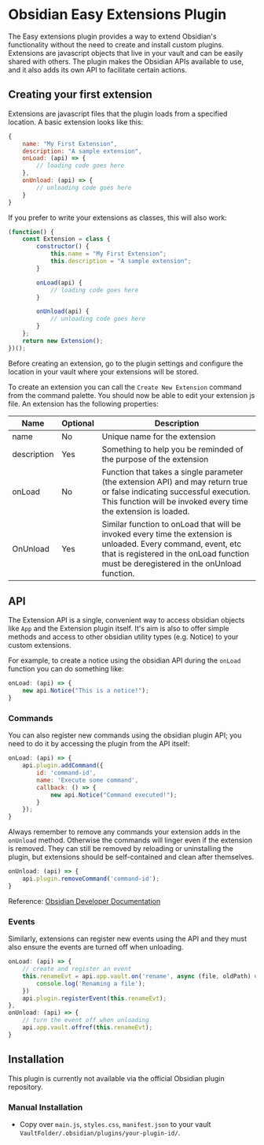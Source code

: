 # Obsidian Easy Extensions Plugin

The Easy extensions plugin provides a way to extend Obsidian's functionality without the need to create and install custom plugins. Extensions are javascript objects that live in your vault and can be easily shared with others. The plugin makes the Obsidian APIs available to use, and it also adds its own API to facilitate certain actions.

## Creating your first extension

Extensions are javascript files that the plugin loads from a specified location. A basic extension looks like this:

```js
{
    name: "My First Extension",
    description: "A sample extension",
    onLoad: (api) => {
        // loading code goes here
    },
    onUnload: (api) => {
        // unloading code goes here
    }
}
```

If you prefer to write your extensions as classes, this will also work:

```js
(function() {
    const Extension = class {
        constructor() {
            this.name = "My First Extension";
            this.description = "A sample extension";
        }

        onLoad(api) {
            // loading code goes here
        }

        onUnload(api) {
            // unloading code goes here
        }
    };
    return new Extension();
})();
```

Before creating an extension, go to the plugin settings and configure the location in your vault where your extensions will be stored.

To create an extension you can call the `Create New Extension` command from the command palette. You should now be able to edit your extension js file. An extension has the following properties:

| Name | Optional | Description|
|------|----------|------------|
|name  |No        |Unique name for the extension|
|description|Yes|Something to help you be reminded of the purpose of the extension|
|onLoad|No |Function that takes a single parameter (the extension API) and may return true or false indicating successful execution. This function will be invoked every time the extension is loaded. |
|OnUnload|Yes|Similar function to onLoad that will be invoked every time the extension is unloaded. Every command, event, etc that is registered in the onLoad function must be deregistered in the onUnload function.

## API

The Extension API is a single, convenient way to access obsidian objects like `App` and the Extension plugin itself. It's aim is also to offer simple methods and access to other obsidian utility types (e.g. Notice) to your custom extensions.

For example, to create a notice using the obsidian API during the `onLoad` function you can do something like:

```js
onLoad: (api) => {
    new api.Notice("This is a notice!");
}
```

### Commands
You can also register new commands using the obsidian plugin API; you need to do it by accessing the plugin from the API itself:

```js
onLoad: (api) => {
    api.plugin.addCommand({
        id: 'command-id',
        name: 'Execute some command',
        callback: () => {
            new api.Notice("Command executed!");
        }
    });
}
```

Always remember to remove any commands your extension adds in the `onUnload` method. Otherwise the commands will linger even if the extension is removed. They can still be removed by reloading or uninstalling the plugin, but extensions should be self-contained and clean after themselves.

```js
onUnload: (api) => {
    api.plugin.removeCommand('command-id');
}
```

Reference: [Obsidian Developer Documentation](https://docs.obsidian.md/Home)

### Events

Similarly, extensions can register new events using the API and they must also ensure the events are turned off when unloading.

```js
onLoad: (api) => {
    // create and register an event
    this.renameEvt = api.app.vault.on('rename', async (file, oldPath) => {
        console.log('Renaming a file');
    })
    api.plugin.registerEvent(this.renameEvt);
},
onUnload: (api) => {
    // turn the event off when unloading
    api.app.vault.offref(this.renameEvt);
}
```

## Installation

This plugin is currently not available via the official Obsidian plugin repository. 

### Manual Installation

- Copy over `main.js`, `styles.css`, `manifest.json` to your vault `VaultFolder/.obsidian/plugins/your-plugin-id/`.

